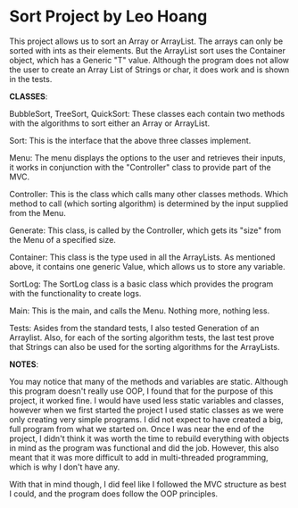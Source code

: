# Sort Project by Leo Hoang

This project allows us to sort an Array or ArrayList. The arrays can only be sorted with ints as their elements.
But the ArrayList sort uses the Container object, which has a Generic "T" value. Although the program does not allow the user to create an Array List of Strings or char, it does work and 
is shown in the tests.

**CLASSES**:

BubbleSort, TreeSort, QuickSort: These classes each contain two methods with the algorithms to sort either an Array or ArrayList.

Sort: This is the interface that the above three classes implement.

Menu: The menu displays the options to the user and retrieves their inputs, it works in conjunction with the "Controller" class to provide part of the MVC.

Controller: This is the class which calls many other classes methods. Which method to call (which sorting algorithm) is determined by the input supplied from the Menu.

Generate: This class, is called by the Controller, which gets its "size" from the Menu of a specified size.

Container: This class is the type used in all the ArrayLists. As mentioned above, it contains one generic Value, which allows us to store any variable.

SortLog: The SortLog class is a basic class which provides the program with the functionality to create logs.

Main: This is the main, and calls the Menu. Nothing more, nothing less.

Tests: Asides from the standard tests, I also tested Generation of an Arraylist. Also, for each of the sorting algorithm tests, the last test prove that Strings 
can also be used for the sorting algorithms for the ArrayLists.

**NOTES**:

You may notice that many of the methods and variables are static. Although this program doesn't really use OOP, I found that for the purpose of this project, it worked fine. I would have
used less static variables and classes, however when we first started the project I used static classes as we were only creating very simple programs. I did not expect to have created a big,
full program from what we started on. Once I was near the end of the project, I didn't think it was worth the time to rebuild everything with objects in mind as the program was functional and did the job.
However, this also meant that it was more difficult to add in multi-threaded programming, which is why I don't have any.

With that in mind though, I did feel like I followed the MVC structure as best I could, and the program does follow the OOP principles. 